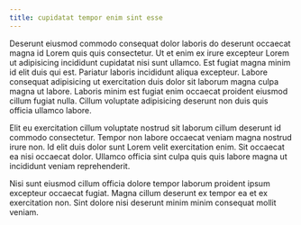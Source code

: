 ```yaml
---
title: cupidatat tempor enim sint esse
---
```


Deserunt eiusmod commodo consequat dolor laboris do deserunt occaecat magna id Lorem quis quis consectetur. Ut et enim ex irure excepteur Lorem ut adipisicing incididunt cupidatat nisi sunt ullamco. Est fugiat magna minim id elit duis qui est. Pariatur laboris incididunt aliqua excepteur. Labore consequat adipisicing ut exercitation duis dolor sit laborum magna culpa magna ut labore. Laboris minim est fugiat enim occaecat proident eiusmod cillum fugiat nulla. Cillum voluptate adipisicing deserunt non duis quis officia ullamco labore.

Elit eu exercitation cillum voluptate nostrud sit laborum cillum deserunt id commodo consectetur. Tempor non labore occaecat veniam magna nostrud irure non. Id elit duis dolor sunt Lorem velit exercitation enim. Sit occaecat ea nisi occaecat dolor. Ullamco officia sint culpa quis quis labore magna ut incididunt veniam reprehenderit.

Nisi sunt eiusmod cillum officia dolore tempor laborum proident ipsum excepteur occaecat fugiat. Magna cillum deserunt ex tempor ea et ex exercitation non. Sint dolore nisi deserunt minim minim consequat mollit veniam.